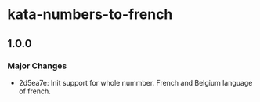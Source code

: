 # kata-numbers-to-french

## 1.0.0

### Major Changes

- 2d5ea7e: Init support for whole nummber. French and Belgium language of french.
